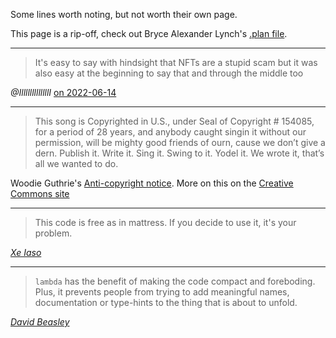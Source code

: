Some lines worth noting, but not worth their own page. 

This page is a rip-off, check out Bryce Alexander Lynch's [.plan file](https://drwho.virtadpt.net/drwho.plan).

---

>It's easy to say with hindsight that NFTs are a stupid scam but it was also easy at the beginning to say that and through the middle too

<cite>@IlllllllllllllI</cite> [on 2022-06-14](https://twitter.com/IlllllllllllllI/status/1536632345972944897) 

---

>This song is Copyrighted in U.S., under Seal of Copyright # 154085, for a period of 28 years, and anybody caught singin it without our permission, will be mighty good friends of ourn, cause we don’t give a dern. Publish it. Write it. Sing it. Swing to it. Yodel it. We wrote it, that’s all we wanted to do.  

Woodie Guthrie's [Anti-copyright notice](https://en.wikipedia.org/wiki/Anti-copyright_notice).  More on this on the [Creative Commons site](https://creativecommons.org/2004/04/05/woodyguthriefreeculture/)

---

>This code is free as in mattress. If you decide to use it, it's your problem.

[<cite>Xe Iaso</cite>](](https://xeiaso.net/blog/GraphicalEmoji))

---

>`lambda` has the benefit of making the code compact and foreboding. Plus, it prevents people from trying to add meaningful names, documentation or type-hints to the thing that is about to unfold.

[<cite>David Beasley</cite>](https://github.com/dabeaz/blog/blob/main/2023/three-problems.md)
